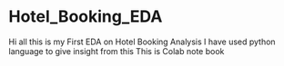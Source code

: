 # Hotel_Booking_EDA
Hi all this is my First EDA on Hotel Booking Analysis
I have used python language to give insight from this 
This is Colab note book
